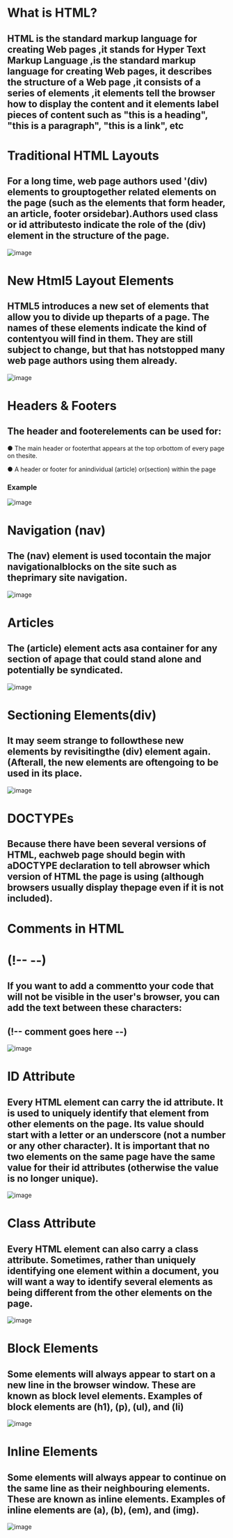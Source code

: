 # What is HTML?
## HTML is the standard markup language for creating Web pages ,it stands for Hyper Text Markup Language ,is the standard markup language for creating Web pages, it describes the structure of a Web page ,it consists of a series of elements ,it elements tell the browser how to display the content and it elements label pieces of content such as "this is a heading",  "this is a paragraph", "this is a link", etc

# Traditional HTML Layouts
## For a long time, web page authors used '(div) elements to grouptogether related elements on the page (such as the elements that form header, an article, footer orsidebar).Authors used class or id attributesto indicate the role of the (div) element in the structure of the page.
![image](https://user-images.githubusercontent.com/79833733/109845176-83c93c80-7c55-11eb-82c7-66fafc7b3ff2.png)


# New Html5 Layout Elements
## HTML5 introduces a new set of elements that allow you to divide up theparts of a page. The names of these elements indicate the kind of contentyou will find in them. They are still subject to change, but that has notstopped many web page authors using them already.
![image](https://user-images.githubusercontent.com/79833733/109846760-2b933a00-7c57-11eb-9f83-a7da2ee17344.png)

# Headers & Footers
## The header and footerelements can be used for:
● The main header or footerthat appears at the top orbottom of every page on thesite.

● A header or footer for anindividual (article) or(section) within the page
### Example
![image](https://user-images.githubusercontent.com/79833733/109847760-3f8b6b80-7c58-11eb-984f-89afc596fe55.png)
# Navigation (nav)
## The (nav) element is used tocontain the major navigationalblocks on the site such as theprimary site navigation.
![image](https://user-images.githubusercontent.com/79833733/109850069-c6414800-7c5a-11eb-9b56-c280c5732e8a.png)
# Articles
## The (article) element acts asa container for any section of apage that could stand alone and potentially be syndicated.
![image](https://user-images.githubusercontent.com/79833733/109850474-3a7beb80-7c5b-11eb-99b5-fe55148c0413.png)
# Sectioning Elements(div)
## It may seem strange to followthese new elements by revisitingthe (div) element again. (Afterall, the new elements are oftengoing to be used in its place.
![image](https://user-images.githubusercontent.com/79833733/109850963-c5f57c80-7c5b-11eb-9aa1-4a6bf7db9b4e.png)

# DOCTYPEs
## Because there have been several versions of HTML, eachweb page should begin with aDOCTYPE declaration to tell abrowser which version of HTML the page is using (although browsers usually display thepage even if it is not included).
# Comments in HTML
# (!-- --)
## If you want to add a commentto your code that will not be visible in the user's browser, you can add the text between these characters:
## (!-- comment goes here --)
![image](https://user-images.githubusercontent.com/79833733/109854082-49fd3380-7c5f-11eb-93f1-1857c779ae29.png)
# ID Attribute
## Every HTML element can carry the id attribute. It is used to uniquely identify that element from other elements on the page. Its value should start with a letter or an underscore (not a number or any other character). It is important that no two elements on the same page have the same value for their id attributes (otherwise the value is no longer unique).
![image](https://user-images.githubusercontent.com/79833733/109854704-07882680-7c60-11eb-9ba7-d35a71286731.png)
# Class Attribute
## Every HTML element can also carry a class attribute. Sometimes, rather than uniquely identifying one element within a document, you will want a way to identify several elements as being different from the other elements on the page.
![image](https://user-images.githubusercontent.com/79833733/109855450-f1c73100-7c60-11eb-99c0-28a91fc78e31.png)

# Block Elements
## Some elements will always appear to start on a new line in the browser window. These are known as block level elements. Examples of block elements are (h1), (p), (ul), and (li)
![image](https://user-images.githubusercontent.com/79833733/109855929-8fbafb80-7c61-11eb-9b78-5687f3790cda.png)
# Inline Elements
## Some elements will always appear to continue on the same line as their neighbouring elements. These are known as inline elements. Examples of inline elements are (a), (b), (em), and (img).
![image](https://user-images.githubusercontent.com/79833733/109856388-1b348c80-7c62-11eb-87f0-6c2d67e456b4.png)


